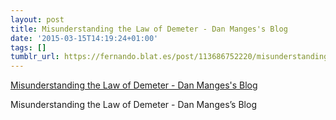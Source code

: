 ```yaml
---
layout: post
title: Misunderstanding the Law of Demeter - Dan Manges's Blog
date: '2015-03-15T14:19:24+01:00'
tags: []
tumblr_url: https://fernando.blat.es/post/113686752220/misunderstanding-the-law-of-demeter-dan-mangess
---
```

[Misunderstanding the Law of Demeter - Dan Manges's Blog](http://www.dan-manges.com/blog/37?utm_campaign=buffer&utm_content=buffer63059&utm_medium=social&utm_source=twitter.com)  

Misunderstanding the Law of Demeter - Dan Manges’s Blog
